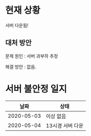 # 현재 상황
서버 다운됨!

## 대처 방안
문제 원인 : 서버 과부하 추정

해결 방안 : 없음.

# 서버 불안정 일지

|날짜|상태|
|---|---|
| 2020-05-03 | 이상 없음 |
| 2020-05-04 | 13시경 서버 다운 |
